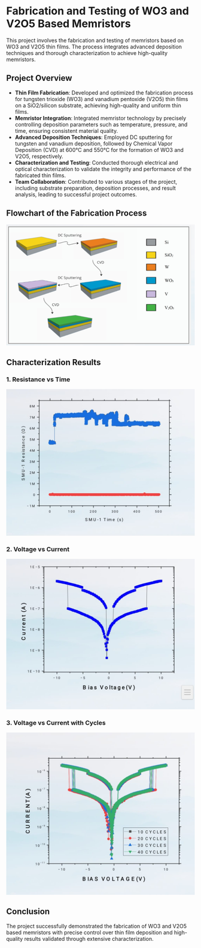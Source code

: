 # Fabrication and Testing of WO3 and V2O5 Based Memristors

This project involves the fabrication and testing of memristors based on WO3 and V2O5 thin films. The process integrates advanced deposition techniques and thorough characterization to achieve high-quality memristors.

## Project Overview

- **Thin Film Fabrication**: Developed and optimized the fabrication process for tungsten trioxide (WO3) and vanadium pentoxide (V2O5) thin films on a SiO2/silicon substrate, achieving high-quality and uniform thin films.
- **Memristor Integration**: Integrated memristor technology by precisely controlling deposition parameters such as temperature, pressure, and time, ensuring consistent material quality.
- **Advanced Deposition Techniques**: Employed DC sputtering for tungsten and vanadium deposition, followed by Chemical Vapor Deposition (CVD) at 600°C and 550°C for the formation of WO3 and V2O5, respectively.
- **Characterization and Testing**: Conducted thorough electrical and optical characterization to validate the integrity and performance of the fabricated thin films.
- **Team Collaboration**: Contributed to various stages of the project, including substrate preparation, deposition processes, and result analysis, leading to successful project outcomes.

## Flowchart of the Fabrication Process

![Flowchart](SCR-20240903-motz.png)

## Characterization Results

### 1. Resistance vs Time
![Resistance vs Time](pic2.jpeg)

### 2. Voltage vs Current
![Voltage vs Current](pic1.jpeg)

### 3. Voltage vs Current with Cycles
![Voltage vs Current with Cycles](pic3.jpeg)

## Conclusion

The project successfully demonstrated the fabrication of WO3 and V2O5 based memristors with precise control over thin film deposition and high-quality results validated through extensive characterization.
